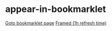 # appear-in-bookmarklet
[Goto bookmarklet page](https://dodopizza.github.io/appear-in-bookmarklet/)
[Framed (1h refresh time)](https://dodopizza.github.io/appear-in-bookmarklet/framed/)

